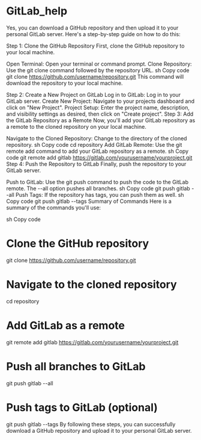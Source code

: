 # GitLab_help

Yes, you can download a GitHub repository and then upload it to your personal GitLab server. Here's a step-by-step guide on how to do this:

Step 1: Clone the GitHub Repository
First, clone the GitHub repository to your local machine.

Open Terminal: Open your terminal or command prompt.
Clone Repository: Use the git clone command followed by the repository URL.
sh
Copy code
git clone https://github.com/username/repository.git
This command will download the repository to your local machine.

Step 2: Create a New Project on GitLab
Log in to GitLab: Log in to your GitLab server.
Create New Project: Navigate to your projects dashboard and click on "New Project".
Project Setup: Enter the project name, description, and visibility settings as desired, then click on "Create project".
Step 3: Add the GitLab Repository as a Remote
Now, you'll add your GitLab repository as a remote to the cloned repository on your local machine.

Navigate to the Cloned Repository: Change to the directory of the cloned repository.
sh
Copy code
cd repository
Add GitLab Remote: Use the git remote add command to add your GitLab repository as a remote.
sh
Copy code
git remote add gitlab https://gitlab.com/yourusername/yourproject.git
Step 4: Push the Repository to GitLab
Finally, push the repository to your GitLab server.

Push to GitLab: Use the git push command to push the code to the GitLab remote. The --all option pushes all branches.
sh
Copy code
git push gitlab --all
Push Tags: If the repository has tags, you can push them as well.
sh
Copy code
git push gitlab --tags
Summary of Commands
Here is a summary of the commands you'll use:

sh
Copy code
# Clone the GitHub repository
git clone https://github.com/username/repository.git

# Navigate to the cloned repository
cd repository

# Add GitLab as a remote
git remote add gitlab https://gitlab.com/yourusername/yourproject.git

# Push all branches to GitLab
git push gitlab --all

# Push tags to GitLab (optional)
git push gitlab --tags
By following these steps, you can successfully download a GitHub repository and upload it to your personal GitLab server.
